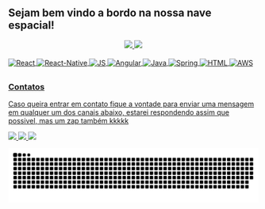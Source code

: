## Sejam bem vindo a bordo na nossa nave espacial!
  
 <div align="center">
  <a href="https://github.com/ThiagoMDantas">
  <img height="180em" src="https://github-readme-stats.vercel.app/api?username=ThiagoMDantas&show_icons=true&theme=dark&include_all_commits=true&count_private=true"/>
  <img height="180em" src="https://github-readme-stats.vercel.app/api/top-langs/?username=ThiagoMDantas&layout=compact&langs_count=7&theme=dark"/>
</div>
  
<div style="display: inline_block"><br>
  <img align="center" alt="React" src="https://img.shields.io/badge/React-20232A?style=for-the-badge&logo=react&logoColor=61DAFB">
  <img align="center" alt="React-Native" src="https://img.shields.io/badge/React_Native-20232A?style=for-the-badge&logo=react&logoColor=61DAFB">
  <img align="center" alt="JS" src="https://img.shields.io/badge/JavaScript-323330?style=for-the-badge&logo=javascript&logoColor=F7DF1E">
  <img align="center" alt="Angular" src="https://img.shields.io/badge/Angular-DD0031?style=for-the-badge&logo=angular&logoColor=white">
  <img align="center" alt="Java" src="https://img.shields.io/badge/Java-ED8B00?style=for-the-badge&logo=java&logoColor=white">
  <img align="center" alt="Spring" src="https://img.shields.io/badge/Spring-6DB33F?style=for-the-badge&logo=spring&logoColor=white">
  <img align="center" alt="HTML" src="https://img.shields.io/badge/HTML5-E34F26?style=for-the-badge&logo=html5&logoColor=white">
  <img align="center" alt="AWS" src="https://img.shields.io/badge/Amazon_AWS-232F3E?style=for-the-badge&logo=amazon-aws&logoColor=white">
  

</div>
  
  ##
 
  ### Contatos
  
  Caso queira entrar em contato fique a vontade para enviar uma mensagem em qualquer um dos canais abaixo, estarei respondendo assim que possivel, mas um zap também kkkkk
<div>
  <!-- GMail -->
  <a href = "mailto:thiagomarins.dantas@gmail.com">
    <img src="https://img.shields.io/badge/-Gmail-%23333?style=for-the-badge&logo=gmail&logoColor=red" target="_blank">
  </a>
  <!-- Linkedin -->
  <a href="https://www.linkedin.com/in/thiagomartinsdantas/" target="_blank">
    <img src="https://img.shields.io/badge/-LinkedIn-%230077B5?style=for-the-badge&logo=linkedin&logoColor=white" target="_blank">
  </a> 
  <!-- WhatsApp -->
  <a href="https://api.whatsapp.com/send?phone=5511948853564&text=%C3%93la%2C%20tudo%20bem%3F%20Teria%20um%20minuto%3F!" target="_blank">
    <img src="https://img.shields.io/badge/WhatsApp-25D366?style=for-the-badge&logo=whatsapp&logoColor=white" target="_blank">
  </a> 
  
  
</div>
  
  ![Snake animation](https://github.com/ThiagoMDantas/ThiagoMDantas/blob/output/github-contribution-grid-snake.svg)

